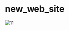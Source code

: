 # new_web_site
![11](https://user-images.githubusercontent.com/114700587/198107738-4eed56e2-e575-4abe-9e74-8111bca002b9.jpg)
